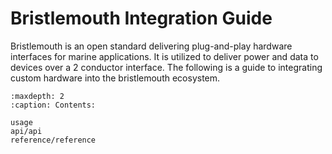 # Bristlemouth Integration Guide

Bristlemouth is an open standard delivering plug-and-play hardware interfaces for marine applications.
It is utilized to deliver power and data to devices over a 2 conductor interface.
The following is a guide to integrating custom hardware into the bristlemouth ecosystem.

```{toctree}
:maxdepth: 2
:caption: Contents:

usage
api/api
reference/reference
```
